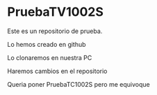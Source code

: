 # PruebaTV1002S

Este es un repositorio de prueba.

Lo hemos creado en github

Lo clonaremos en nuestra PC

Haremos cambios en el repositorio

Queria poner PruebaTC1002S pero me equivoque
